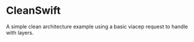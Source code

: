 # CleanSwift
A simple clean architecture example using a basic viacep request to handle with layers.
